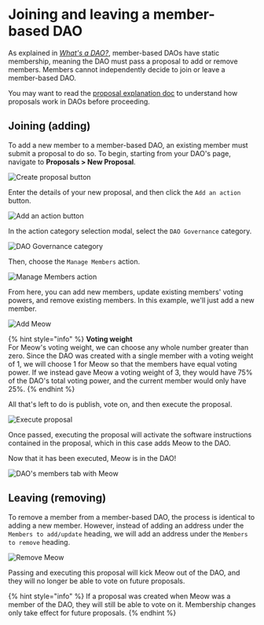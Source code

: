 # Joining and leaving a member-based DAO

As explained in [_What's a DAO?_](../../../introduction/whats-a-dao.md#members-multisig-replacement), member-based DAOs have static membership, meaning the DAO must pass a proposal to add or remove members. Members cannot independently decide to join or leave a member-based DAO.

You may want to read the [proposal explanation doc](../../../dao-governance/proposals/what.md) to understand how proposals work in DAOs before proceeding.

## Joining (adding)

To add a new member to a member-based DAO, an existing member must submit a proposal to do so. To begin, starting from your DAO's page, navigate to **Proposals > New Proposal**.

![Create proposal button](../../../.gitbook/assets/create-proposal-button.png)

Enter the details of your new proposal, and then click the `Add an action` button.

![Add an action button](../../../.gitbook/assets/add-member-add-action.png)

In the action category selection modal, select the `DAO Governance` category.

![DAO Governance category](../../../.gitbook/assets/add-member-action-modal.png)

Then, choose the `Manage Members` action.

![Manage Members action](../../../.gitbook/assets/add-member-manage-members.png)

From here, you can add new members, update existing members' voting powers, and remove existing members. In this example, we'll just add a new member.

![Add Meow](../../../.gitbook/assets/add-member-add-meow.png)

{% hint style="info" %}
**Voting weight**\
For Meow's voting weight, we can choose any whole number greater than zero. Since the DAO was created with a single member with a voting weight of 1, we will choose 1 for Meow so that the members have equal voting power. If we instead gave Meow a voting weight of 3, they would have 75% of the DAO's total voting power, and the current member would only have 25%.
{% endhint %}

All that's left to do is publish, vote on, and then execute the proposal.

![Execute proposal](../../../.gitbook/assets/add-member-proposal-execute.png)

Once passed, executing the proposal will activate the software instructions contained in the proposal, which in this case adds Meow to the DAO.

Now that it has been executed, Meow is in the DAO!

![DAO's members tab with Meow](../../../.gitbook/assets/add-member-done.png)

## Leaving (removing)

To remove a member from a member-based DAO, the process is identical to adding a new member. However, instead of adding an address under the `Members to add/update` heading, we will add an address under the `Members to remove` heading.

![Remove Meow](../../../.gitbook/assets/remove-member-action.png)

Passing and executing this proposal will kick Meow out of the DAO, and they will no longer be able to vote on future proposals.

{% hint style="info" %}
If a proposal was created when Meow was a member of the DAO, they will still be able to vote on it. Membership changes only take effect for future proposals.
{% endhint %}
